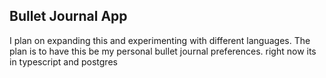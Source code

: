 ## Bullet Journal App

I plan on expanding this and experimenting with different languages. 
The plan is to have this be my personal bullet journal preferences. right now its in typescript and postgres


